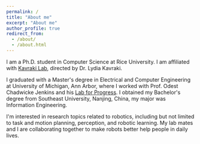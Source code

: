 ```yaml
---
permalink: /
title: "About me"
excerpt: "About me"
author_profile: true
redirect_from: 
  - /about/
  - /about.html
---
```

I am a Ph.D. student in Computer Science at Rice University. I am affiliated with [Kavraki Lab](https://www.kavrakilab.org/), directed by Dr. Lydia Kavraki.

I graduated with a Master's degree in Electrical and Computer Engineering at University of Michigan, Ann Arbor, where I worked with Prof. Odest Chadwicke Jenkins and his [Lab for Progress](https://progress.eecs.umich.edu/). I obtained my Bachelor's degree from Southeast University, Nanjing, China, my major was Information Engineering.

I'm interested in research topics related to robotics, including but not limited to task and motion planning, perception, and robotic learning. My lab mates and I are collaborating together to make robots better help people in daily lives.